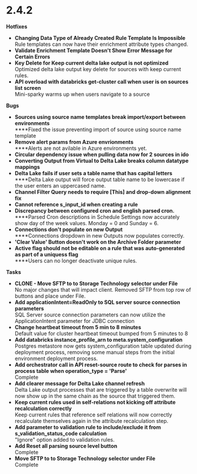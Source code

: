 # 2.4.2



**Hotfixes**

* **Changing Data Type of Already Created Rule Template Is Impossible**\
  Rule templates can now have their enrichment attribute types changed.
* **Validate Enrichment Template Doesn't Show Error Message for Certain Errors**
* **Key Delete for Keep current delta lake output is not optimized**\
  Optimized delta lake output key delete for sources with keep current rules.
* **API overload with databricks get-cluster call when user is on sources list screen**\
  Mini-sparky warms up when users navigate to a source

**Bugs**

* **Sources using source name templates break import/export between environments**\
  ****Fixed the issue preventing import of source using source name template
* **Remove alert params from Azure envrionments**\
  ****Alerts are not avilable in Azure environments yet.
* **Circular dependency issue when pulling data now for 2 sources in ido**
* **Converting Output from Virtual to Delta Lake breaks column datatype mappings**
* **Delta Lake fails if user sets a table name that has capital letters**\
  ****Delta Lake output will force output table name to be lowercase if the user enters an uppercased name.
* **Channel Filter Query needs to require \[This] and drop-down alignment fix**
* **Cannot reference s\_input\_id when creating a rule**
* **Discrepancy between configured cron and english parsed cron.**\
  ****Parsed Cron descriptions in Schedule Settings now accurately show day of the week values. Monday = 0 and Sunday = 6.
* **Connections don't populate on new Output**\
  ****Connections dropdown in new Outputs now populates correctly.
* **'Clear Value' Button doesn't work on the Archive Folder parameter**
* **Active flag should not be editable on a rule that was auto-generated as part of a uniquess flag**\
  ****Users can no longer deactivate unique rules.

**Tasks**

* **CLONE - Move SFTP to to Storage Technology selector under File**\
  No major changes that will impact client. Removed SFTP from top row of buttons and place under File.
* **Add applicationIntent=ReadOnly to SQL server source connection parameters**\
  SQL Server source connection parameters can now utilize the ApplicationIntent parameter for JDBC connection
* **Change heartbeat timeout from 5 min to 8 minutes**\
  Default value for cluster heartbeat timeout bumped from 5 minutes to 8
* **Add databricks instance\_profile\_arn to meta.system\_configuration**\
  Postgres metastore now gets system\_configuration table updated during deployment process, removing some manual steps from the initial environment deployment process.
* **Add orchestrator call in API reset-source route to check for parses in process table when operation\_type = 'Parse'**\
  Complete
* **Add clearer message for Delta Lake channel refresh**\
  Delta Lake output processes that are triggered by a table overwrite will now show up in the same chain as the source that triggered them.
* **Keep current rules used in self-relations not kicking off attribute recalculation correctly**\
  Keep current rules that reference self relations will now correctly recalculate themselves again in the attribute recalculation step.
* **Add parameter to validation rule to include/exclude it from s\_validation\_status\_code calculation**\
  "Ignore" option added to validation rules.
* **Add Reset all parsing source level button**\
  Complete
* **Move SFTP to to Storage Technology selector under File**\
  Complete
